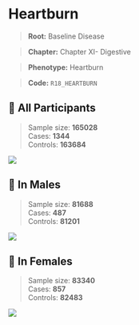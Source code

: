 # Heartburn

> **Root:** Baseline Disease  

> **Chapter:** Chapter XI- Digestive  

> **Phenotype:** Heartburn  

> **Code:** `R18_HEARTBURN`

## 🧪 All Participants  
> Sample size: **165028**  
> Cases: **1344**  
> Controls: **163684**
<img src="/Disease/Figures/ALL/Incidence/R18_HEARTBURN.png"/>
<CsvTable src="/Disease_Data/ALL/Incidence/COX_R18_HEARTBURN.csv" label="🔍 View full results" />

## 👨 In Males  
> Sample size: **81688**  
> Cases: **487**  
> Controls: **81201**
<img src="/Disease/Figures/Male/Incidence/R18_HEARTBURN.png"/>
<CsvTable src="/Disease_Data/Male/Incidence/COX_R18_HEARTBURN.csv" label="🔍 View full results" />

## 👩 In Females  
> Sample size: **83340**  
> Cases: **857**  
> Controls: **82483**
<img src="/Disease/Figures/Female/Incidence/R18_HEARTBURN.png"/>
<CsvTable src="/Disease_Data/Female/Incidence/COX_R18_HEARTBURN.csv" label="🔍 View full results" />
